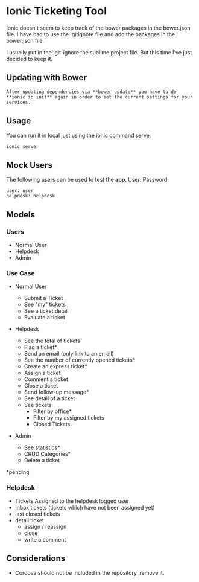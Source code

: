 # Ionic Ticketing Tool

Ionic doesn't seem to keep track of the bower packages in the bower.json file. I have had to use the .gitignore file and add the packages in the bower.json file.

I usually put in the .git-ignore the sublime project file. But this time I've just decided to keep it.

## Updating with Bower

```
After updating dependencies via **bower update** you have to do **ionic io init** again in order to set the current settings for your services.
```

## Usage

You can run it in local just using the ionic command serve:

```bash
ionic serve
```

## Mock Users

The following users can be used to test the **app**. User: Password.

```
user: user
helpdesk: helpdesk
```

## Models

### Users

+ Normal User
+ Helpdesk
+ Admin

### Use Case

+ Normal User
	+ Submit a Ticket
	+ See "my" tickets
	+ See a ticket detail
	+ Evaluate a ticket

+ Helpdesk
	+ See the total of tickets
	+ Flag a ticket*
	+ Send an email (only link to an email)
	+ See the number of currently opened tickets*
	+ Create an express ticket*
	+ Assign a ticket
	+ Comment a ticket
	+ Close a ticket
	+ Send follow-up message*
	+ See detail of a ticket
	+ See tickets
		+ Filter by office*
		+ Filter by my assigned tickets
		+ Closed Tickets 

+ Admin
	+ See statistics*
	+ CRUD Categories*
	+ Delete a ticket

*pending

### Helpdesk

+ Tickets Assigned to the helpdesk logged user
+ Inbox tickets (tickets which have not been assigned yet)
+ last closed tickets
+ detail ticket
	* assign / reassign
	* close
	* write a comment

## Considerations

+ Cordova should not be included in the repository, remove it.
